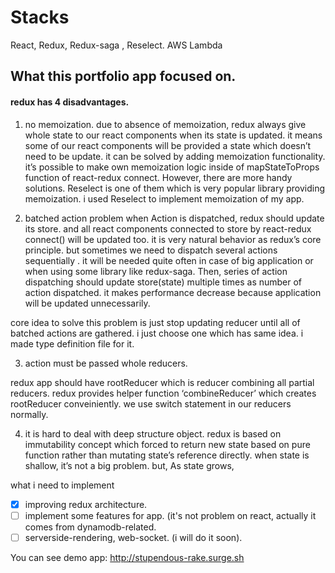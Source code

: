 # Stacks

React, Redux, Redux-saga , Reselect. AWS Lambda

## What this portfolio app focused on.

#### redux has 4 disadvantages. 

1. no memoization.
  due to absence of memoization, redux always give whole state to our react components when its state is updated. it means some of our react components will be provided a state which doesn’t need to be update. it can  be solved by adding memoization functionality. it’s possible to  make own memoization  logic inside of mapStateToProps function of react-redux connect.
  However, there are more handy solutions. Reselect is  one of them which is very popular library providing memoization. i used Reselect to implement memoization of my app.

2. batched action problem
  when Action is dispatched, redux should update its store. and all react components connected to store by react-redux connect() will be updated too. it is very natural behavior as redux’s core principle.
  but sometimes we need to dispatch several actions sequentially .   it will be needed quite often in case of big application or when using some library like redux-saga.  Then, series of action dispatching should update store(state) multiple times as number of action dispatched.  it makes performance decrease because application will be updated unnecessarily. 

  core idea to solve this problem is just stop updating reducer until all of batched actions are gathered. i just choose one which has same idea. i made type definition file for it.

3. action must be passed whole reducers.

  redux app should have rootReducer which is reducer combining all partial reducers. redux provides helper function ‘combineReducer’ which creates rootReducer conveiniently.
  we use switch statement in our reducers normally.  

4. it is hard to deal with deep structure object.
    redux is based on immutability concept which forced to return new state based on pure function rather than mutating state’s reference directly. when state is shallow, it’s not a big problem. but, As state grows, 

what i need to implement 
- [x] improving redux architecture. 
- [ ] implement some features for app. (it's not problem on react, actually it comes from dynamodb-related.
- [ ] serverside-rendering, web-socket. (i will do it soon).

You can see demo app:
http://stupendous-rake.surge.sh
